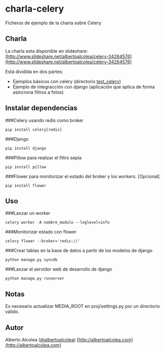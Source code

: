 charla-celery
=============

Ficheros de ejemplo de la charla sobre Celery


Charla
------
La charla esta disponible en slideshare: [http://www.slideshare.net/albertoalcolea/celery-34264576](http://www.slideshare.net/albertoalcolea/celery-34264576)

Está dividida en dos partes:
 * Ejemplos básicos con celery (directorio [test_celery](https://github.com/albertoalcolea/charla-celery/tree/master/test_celery))
 * Ejemplo de integracción con django (aplicación que aplica de forma asíncrona filtros a fotos)


Instalar dependencias
---------------------
###Celery usando redis como broker

    pip install celery[redis]

###Django

    pip install django

###Pillow para realizar el filtro sepia

    pip install pillow

###Flower para monitorizar el estado del broker y los workers. [Opcional]

    pip install flower


Uso
---
###Lanzar un worker

    celery worker -A nombre_modulo --loglevel=info

###Monitorizar estado con flower

    celery flower --broker='redis://'

###Crear tablas en la base de datos a partir de los modelos de django

    python manage.py syncdb

###Lanzar el servidor web de desarrollo de django

    python manage.py runserver


Notas
-----
Es necesario actualizar MEDIA_ROOT en proj/settings.py por un directorio válido.


Autor
-----
Alberto Alcolea ([@albertoalcolea](https://twitter.com/albertoalcolea))
[http://albertoalcolea.com](http://albertoalcolea.com)
